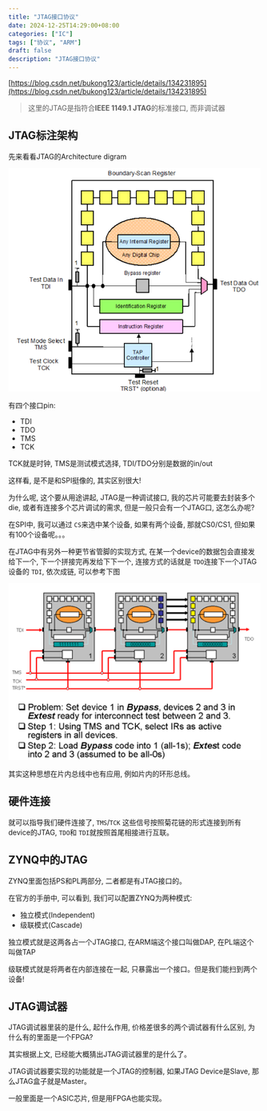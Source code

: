 ```yaml
---
title: "JTAG接口协议"
date: 2024-12-25T14:29:00+08:00
categories: ["IC"]
tags: ["协议", "ARM"]
draft: false
description: "JTAG接口协议"
---
```

[https://blog.csdn.net/bukong123/article/details/134231895](https://blog.csdn.net/bukong123/article/details/134231895)

> 这里的JTAG是指符合**IEEE 1149.1 JTAG**的标准接口, 而非调试器

## JTAG标注架构

先来看看JTAG的Architecture digram

![1735111907692](image/1735111907692.png)

有四个接口pin:

* TDI
* TDO
* TMS
* TCK

TCK就是时钟, TMS是测试模式选择, TDI/TDO分别是数据的in/out

这样看, 是不是和SPI挺像的, 其实区别很大!

为什么呢, 这个要从用途讲起, JTAG是一种调试接口, 我的芯片可能要去封装多个die, 或者有连接多个芯片调试的需求, 但是一般只会有一个JTAG口, 这怎么办呢?

在SPI中, 我可以通过 `CS`来选中某个设备, 如果有两个设备, 那就CS0/CS1, 但如果有100个设备呢。。。

在JTAG中有另外一种更节省管脚的实现方式, 在某一个device的数据包会直接发给下一个, 下一个拼接完再发给下下一个, 连接方式的话就是 `TDO`连接下一个JTAG设备的 `TDI`, 依次成链, 可以参考下图

![1735111887208](image/1735111887208.png)

其实这种思想在片内总线中也有应用, 例如片内的环形总线。

## 硬件连接

就可以指导我们硬件连接了, `TMS`/`TCK` 这些信号按照菊花链的形式连接到所有device的JTAG, `TDO`和 `TDI`就按照首尾相接进行互联。

## ZYNQ中的JTAG

ZYNQ里面包括PS和PL两部分, 二者都是有JTAG接口的。

在官方的手册中, 可以看到, 我们可以配置ZYNQ为两种模式:

* 独立模式(Independent)
* 级联模式(Cascade)

独立模式就是这两各占一个JTAG接口, 在ARM端这个接口叫做DAP, 在PL端这个叫做TAP

级联模式就是将两者在内部连接在一起, 只暴露出一个接口。但是我们能扫到两个设备!

## JTAG调试器

JTAG调试器里装的是什么, 起什么作用, 价格差很多的两个调试器有什么区别, 为什么有的里面是一个FPGA?

其实根据上文, 已经能大概猜出JTAG调试器里的是什么了。

JTAG调试器要实现的功能就是一个JTAG的控制器, 如果JTAG Device是Slave, 那么JTAG盒子就是Master。

一般里面是一个ASIC芯片, 但是用FPGA也能实现。
